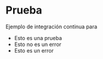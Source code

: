 # Prueba


Ejemplo de integración continua para

* Esto es una prueba
* Esto no es un error
* Esto es un error


